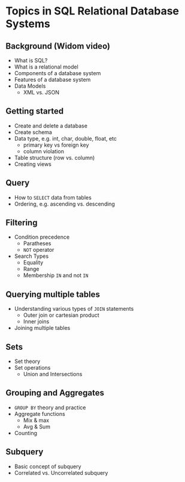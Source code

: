 # Topics in SQL Relational Database Systems

## Background (Widom video)

- What is SQL?
- What is a relational model
- Components of a database system 
- Features of a database system 
- Data Models
  - XML vs. JSON 

## Getting started

- Create and delete a database
- Create schema
- Data type, e.g. int, char, double, float, etc
  - primary key vs foreign key
  - column violation
- Table structure (row vs. column)
- Creating views

## Query 

- How to `SELECT` data from tables
- Ordering, e.g. ascending vs. descending

## Filtering

- Condition precedence
  - Paratheses
  - `NOT` operator
- Search Types
  - Equality
  - Range
  - Membership `IN` and not `IN`

## Querying multiple tables

- Understanding various types of `JOIN` statements
  - Outer join or cartesian product
  - Inner joins
- Joining multiple tables

## Sets 

- Set theory
- Set operations
  - Union and Intersections

## Grouping and Aggregates

- `GROUP BY` theory and practice
- Aggregate functions
  - Mix & max
  - Avg & Sum
- Counting

## Subquery

- Basic concept of subquery
- Correlated vs. Uncorrelated subquery 
